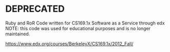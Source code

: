 # DEPRECATED
Ruby and RoR Code written for CS169.1x Software as a Service through edx
NOTE: this code was used for educational purposes and is no longer maintained.

https://www.edx.org/courses/BerkeleyX/CS169.1x/2012_Fall/
